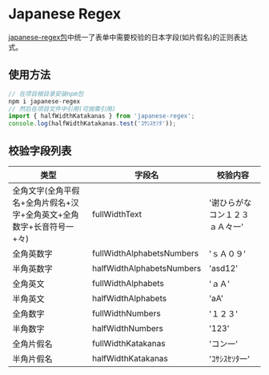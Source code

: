 # Japanese Regex

[japanese-regex包](https://www.npmjs.com/package/japanese-regex)中统一了表单中需要校验的日本字段(如片假名)的正则表达式。

## 使用方法

``` javascript
// 在项目根目录安装npm包
npm i japanese-regex
// 然后在项目文件中引用(可按需引用)
import { halfWidthKatakanas } from 'japanese-regex';
console.log(halfWidthKatakanas.test('ｺｻｼｽｾｿﾀ'));
```
 
## 校验字段列表
    
|  类型 | 字段名 |  校验内容 |
| --- | --- | --- |
| 全角文字(全角平假名+全角片假名+汉字+全角英文+全角数字+长音符号一+々) | fullWidthText | '谢ひらがなコン１２３ａＡ々一' |
|全角英数字|fullWidthAlphabetsNumbers|'ｓＡ０９'|
| 半角英数字 | halfWidthAlphabetsNumbers | 'asd12' |
| 全角英文 | fullWidthAlphabets | 'ａＡ' |
| 半角英文 | halfWidthAlphabets | 'aA' |
| 全角数字 | fullWidthNumbers | '１２３' |
| 半角数字 | halfWidthNumbers | '123' |
| 全角片假名 | fullWidthKatakanas | 'コン一' |
| 半角片假名 | halfWidthKatakanas | 'ｺｻｼｽｾｿﾀ一' |

